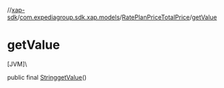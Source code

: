 //[xap-sdk](../../../index.md)/[com.expediagroup.sdk.xap.models](../index.md)/[RatePlanPriceTotalPrice](index.md)/[getValue](get-value.md)

# getValue

[JVM]\

public final [String](https://docs.oracle.com/javase/8/docs/api/java/lang/String.html)[getValue](get-value.md)()
